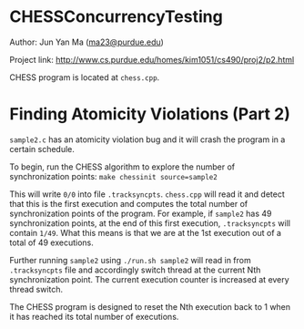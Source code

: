 CHESSConcurrencyTesting
=======================

Author: Jun Yan Ma (ma23@purdue.edu)

Project link: http://www.cs.purdue.edu/homes/kim1051/cs490/proj2/p2.html

CHESS program is located at `chess.cpp`.

Finding Atomicity Violations (Part 2)
=====================================

`sample2.c` has an atomicity violation bug and it will crash the program in a certain schedule.

To begin, run the CHESS algorithm to explore the number of synchronization points: `make chessinit source=sample2`

This will write `0/0` into file `.tracksyncpts`. `chess.cpp` will read it and detect that this is the first execution and computes the total number of synchronization points of the program. For example, if `sample2` has 49 synchronization points, at the end of this first execution, `.tracksyncpts` will contain `1/49`. What this means is that we are at the 1st execution out of a total of 49 executions.

Further running `sample2` using `./run.sh sample2` will read in from `.tracksyncpts` file and accordingly switch thread at the current Nth synchronization point. The current execution counter is increased at every thread switch.

The CHESS program is designed to reset the Nth execution back to 1 when it has reached its total number of executions.